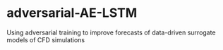 # adversarial-AE-LSTM
Using adversarial training to improve forecasts of data-driven surrogate models of CFD simulations
